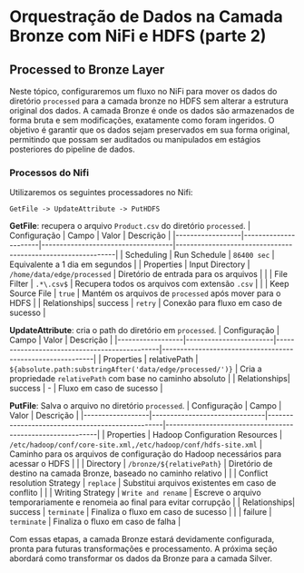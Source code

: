 # **Orquestração de Dados na Camada Bronze com NiFi e HDFS (parte 2)**

## Processed to Bronze Layer
Neste tópico, configuraremos um fluxo no NiFi para mover os dados do diretório `processed` para a camada bronze no HDFS sem alterar a estrutura original dos dados. A camada Bronze é onde os dados são armazenados de forma bruta e sem modificações, exatamente como foram ingeridos. O objetivo é garantir que os dados sejam preservados em sua forma original, permitindo que possam ser auditados ou manipulados em estágios posteriores do pipeline de dados.

### Processos do Nifi
Utilizaremos os seguintes processadores no Nifi:

```
GetFile -> UpdateAttribute -> PutHDFS
```

**GetFile**: recupera o arquivo `Product.csv` do diretório `processed`.
| Configuração | Campo            | Valor                          | Descrição                                               |
|------------------|----------------------|------------------------------------|-------------------------------------------------------------|
| Scheduling   | Run Schedule         | `86400 sec`                          | Equivalente a 1 dia em segundos                             |
| Properties   | Input Directory      | `/home/data/edge/processed`         | Diretório de entrada para os arquivos                      |
|                  | File Filter          | `.*\.csv$`                         | Recupera todos os arquivos com extensão `.csv`             |
|                  | Keep Source File     | `true`                            | Mantém os arquivos de `processed` após mover para o HDFS   |
| Relationships| success              | `retry`                               | Conexão para fluxo em caso de sucesso                      |


**UpdateAttribute**: cria o path do diretório em `processed`.
| Configuração | Campo              | Valor                                      | Descrição                                             |
|------------------|------------------------|----------------------------------------------|-----------------------------------------------------------|
| Properties   | relativePath         | `${absolute.path:substringAfter('data/edge/processed/')}` | Cria a propriedade `relativePath` com base no caminho absoluto |
| Relationships| success              | -                                            | Fluxo em caso de sucesso                                  |


**PutFile**: Salva o arquivo no diretório `processed`.
| Configuração | Campo                     | Valor                                         | Descrição                                             |
|------------------|-------------------------------|-------------------------------------------------|-----------------------------------------------------------|
| Properties   | Hadoop Configuration Resources                  | `/etc/hadoop/conf/core-site.xml,/etc/hadoop/conf/hdfs-site.xml` | Caminho para os arquivos de configuração do Hadoop necessários para acessar o HDFS                   |
|                  | Directory | `/bronze/${relativePath}`                                       | 	Diretório de destino na camada Bronze, baseado no caminho relativo       |
|                  | Conflict resolution Strategy | `replace`                                          | Substitui arquivos existentes em caso de conflito             |
|                  | Writing Strategy | `Write and rename`                                          | Escreve o arquivo temporariamente e renomeia ao final para evitar corrupção             |
| Relationships| success                    | `terminate`                                     | Finaliza o fluxo em caso de sucesso                      |
|                  | failure                    | `terminate`                                     | Finaliza o fluxo em caso de falha                        |

 
Com essas etapas, a camada Bronze estará devidamente configurada, pronta para futuras transformações e processamento. A próxima seção abordará como transformar os dados da Bronze para a camada Silver.  